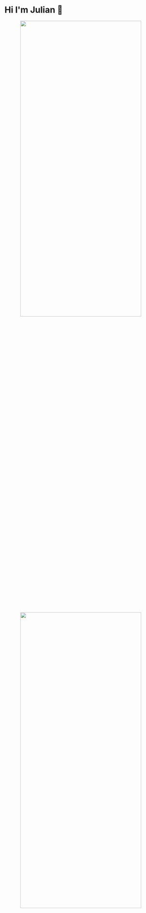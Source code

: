 # Hi I'm Julian 👋 

<p align="center">
  <img height="50%" width="400" src="https://github-readme-stats-juliansommers-projects.vercel.app/api?username=juliansommer&hide_title=true&hide_border=true&hide=contribs&count_private=true&&theme=tokyonight&bg_color=00000000&show_icons=true&include_all_commits=true">
  <img height="50%" width="400" src ="https://github-readme-stats-juliansommers-projects.vercel.app/api/top-langs/?username=juliansommer&hide_title=true&hide_border=true&hide=contribs&count_private=true&theme=tokyonight&bg_color=00000000&layout=compac&langs_count=6&hide=jupyter%20notebook,tex,php">
</p>

---
<p align="center">
  <a href="https://www.python.org/" target="_blank">
    <img src="https://img.shields.io/badge/Python-3776AB?style=for-the-badge&logo=python&logoColor=white" alt="Python">
  </a>
  <a href="https://go.dev/" target="_blank">
    <img src="https://img.shields.io/badge/Go-00ADD8?style=for-the-badge&logo=go&logoColor=white" alt="Go">
  </a>
  <a href="https://www.javascript.com/" target="_blank">
    <img src="https://img.shields.io/badge/JavaScript-F7DF1E?style=for-the-badge&logo=javascript&logoColor=black" alt="JavaScript">
  </a>
  <a href="https://html.com/" target="_blank">
    <img src="https://img.shields.io/badge/HTML5-E34F26?style=for-the-badge&logo=html5&logoColor=white" alt="HTML">
  </a>
  <a href="https://www.w3.org/Style/CSS/Overview.en.html" target="_blank">
    <img src="https://img.shields.io/badge/CSS3-1572B6?style=for-the-badge&logo=css3&logoColor=white" alt="CSS">
  </a>
  <a href="https://aws.amazon.com/" target="_blank">
    <img src="https://img.shields.io/badge/AWS-%23FF9900.svg?style=for-the-badge&logo=amazon-aws&logoColor=white" alt="AWS">
  </a>
</p>

